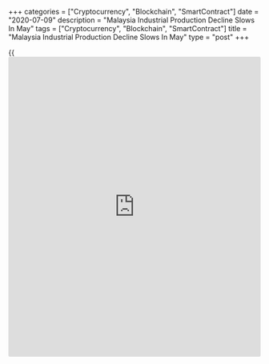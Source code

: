 +++
categories = ["Cryptocurrency", "Blockchain", "SmartContract"]
date = "2020-07-09"
description = "Malaysia Industrial Production Decline Slows In May"
tags = ["Cryptocurrency", "Blockchain", "SmartContract"]
title = "Malaysia Industrial Production Decline Slows In May"
type = "post"
+++

{{<iframe id="large-banner" src="https://www.bounty.group/#slide=6.0" width="100%" height="600" scrolling="no" style="border: 0px solid rgb(216, 221, 230); border-radius: 3px;">}}

Malaysia's industrial production declined sharply, although at a softer
rate in May as many factories resumed operation after the
[coronavirus][1] related lockdown, data from the Department of
Statistics showed on Thursday.

Industrial production fell 22.1 percent year-on-year in May, following a
32.0 percent decrease in April. Economists had expected a 25.0 percent
decline.

Manufacturing output declined 23.2 percent in May, following a 37.2
percent fall in the previous month.

Among other sectors, mining and quarrying output decreased 22.2 percent
and electricity output fell 10.3 percent.

On a monthly basis, industrial production grew 18.2 percent in May, as
the government allowed more industries to operate during the month.

For comments and feedback [contact](https://www.playgroundfx.com/contact/): editorial@rtt[news](https://www.letsplayfx.com/blog/forex-news-website/).com

[Economic News][2]

 **What parts of the world are seeing the best (and worst) economic
performances lately? Click[here][3] to check out our [Econ Scorecard][3]
and find out! See up-to-the-moment [ranking](https://www.playgroundfx.com/blog/crypto-exchange-ranking/)s for the best and worst
performers in [GDP][4], [unemployment rate][5], [inflation][6] and much
more.**

   1. www.rtt[news](https://www.letsplayfx.com/blog/forex-news-website/).com/list/coronavirus.aspx
   2. www.rtt[news](https://www.letsplayfx.com/blog/forex-news-website/).com/Content/EconomicNews.aspx
   3. www.rtt[news](https://www.letsplayfx.com/blog/forex-news-website/).com/economic-scorecard/world-rank/retail-sales/highest-performance.aspx
   4. www.rtt[news](https://www.letsplayfx.com/blog/forex-news-website/).com/economic-scorecard/world-rank/GDP/highest-performance.aspx
   5. www.rtt[news](https://www.letsplayfx.com/blog/forex-news-website/).com/economic-scorecard/world-rank/unemployment-rate/lowest-performance.aspx
   6. www.rtt[news](https://www.letsplayfx.com/blog/forex-news-website/).com/economic-scorecard/world-rank/CPI/highest-performance.aspx